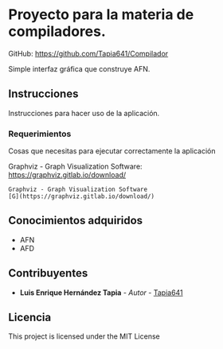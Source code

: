 # Proyecto para la materia de compiladores.
GitHub:     https://github.com/Tapia641/Compilador

Simple interfaz gráfica que construye AFN.

## Instrucciones

Instrucciones para hacer uso de la aplicación.

### Requerimientos

Cosas que necesitas para ejecutar correctamente la aplicación

Graphviz - Graph Visualization Software:
  https://graphviz.gitlab.io/download/
```
Graphviz - Graph Visualization Software
[G](https://graphviz.gitlab.io/download/)
```
## Conocimientos adquiridos

* AFN
* AFD

## Contribuyentes

* **Luis Enrique Hernández Tapia** - *Autor* - [Tapia641](https://github.com/Tapia641)

## Licencia

This project is licensed under the MIT License
